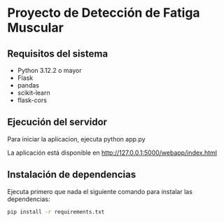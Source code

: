 # Proyecto de Detección de Fatiga Muscular

## Requisitos del sistema
- Python 3.12.2 o mayor
- Flask
- pandas
- scikit-learn
- flask-cors

## Ejecución del servidor
Para iniciar la aplicacion, ejecuta
python app.py

La aplicación está disponible en http://127.0.0.1:5000/webapp/index.html

## Instalación de dependencias
Ejecuta primero que nada el siguiente comando para instalar las dependencias:
```bash
pip install -r requirements.txt

